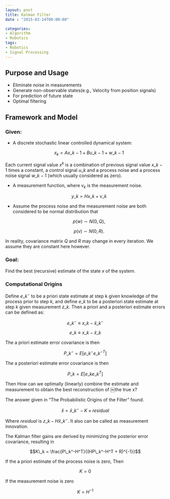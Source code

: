 ```yaml
---
layout: post
title: Kalman Filter
date : "2015-03-24T00:00:00"

categories:
- Algorithm
- Robotics
tags:
- Robotics
- Signal Processing
---
```


## Purpose and Usage

- Eliminate noise in measurements
- Generate non-observable states(e.g., Velocity from position signals)
- For prediction of future state
- Optimal filtering

## Framework and Model

### Given:
- A discrete stochastic linear controlled dynamical system:


  $$x_k = Ax\_{k-1} + Bu\_{k-1} + w\_{k-1}$$

Each current signal value $x^k$ is a combination of previous signal value $x\_{k-1}$ times a constant, a control signal $u\_{k}$ and a process noise and a process noise signal $w\_{k-1}$ (which usually considered as zero).

- A measurement function, where $v_{k}$ is the measurement noise.


  $$ y\_{k} = Hx\_{k} + v\_{k} $$


- Assume the process noise and the measurement noise are both considered to be normal distribution that

    $$ p(w) \sim N (0, Q), $$

    $$ p(v) \sim N (0, R). $$

In reality, covariance matrix $Q$ and $R$ may change in every iteration. We assume they are constant here however.


### Goal:

Find the best (recursive) estimate of the state $x$ of the system.

### Computational Origins

Define $e\_{k}^{-}$ to be a priori state estimate at step k given knowledge of the process prior to step $k$, and define $e\_{k}$  to be a posteriori state estimate at step $k$ given measurement $z\_{k}$. Then a priori and a posteriori estimate errors can be defined as:

  $$e\_{k}^{-} \equiv x\_{k} - \hat{x}\_{k}^{-}$$

  $$e\_{k} \equiv x\_{k} - \hat{x}\_{k}$$

The a priori estimate error covariance is then

  $$P\_{k}^{-} = E[e\_{k}^{-}e\_{k}^{-T}]$$

The a posteriori estimate error covariance is then

  $$P\_{k} = E[e\_{k}e\_{k}^{T}]$$

Then How can we optimally (linearly) combine the estimate and measurement to obtain the best reconstruction of ￼the true x? 

The answer given in “The Probabilistic Origins of the Filter” found.

$$
   \hat{x} = \hat{x}\_{k}^{-} - K \times residual
$$

Where *residual* is $z\_k - H \hat{x}\_{k}^{-}$. It also can be called as measurement innovation.

The Kalman filter gains are derived by minimizing the posterior error covariance, resulting in

$$K\_k = \frac{P\_k^-H^T}{(HP\_k^-H^T + R)^{-1}}$$


If the a priori estimate of the process noise is zero, Then

  $$K = 0$$

If the measurement noise is zero

  $$K = H^{-1}$$

